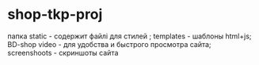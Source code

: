 # shop-tkp-proj
папка static - содержит файлі для стилей ;
templates - шаблоны html+js;
BD-shop video - для удобства и быстрого просмотра сайта;
screenshoots - скриншоты сайта
